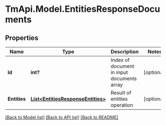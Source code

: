 # TmApi.Model.EntitiesResponseDocuments
## Properties

Name | Type | Description | Notes
------------ | ------------- | ------------- | -------------
**Id** | **int?** | Index of document in input documents array | [optional] 
**Entities** | [**List&lt;EntitiesResponseEntities&gt;**](EntitiesResponseEntities.md) | Result of entities operation | [optional] 

[[Back to Model list]](../README.md#documentation-for-models) [[Back to API list]](../README.md#documentation-for-api-endpoints) [[Back to README]](../README.md)

